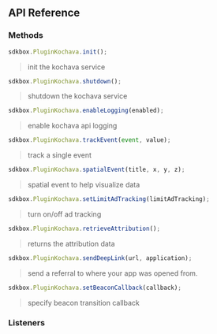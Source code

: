 ## API Reference

### Methods
```javascript
sdkbox.PluginKochava.init();
```
> init the kochava service

```javascript
sdkbox.PluginKochava.shutdown();
```
> shutdown the kochava service

```javascript
sdkbox.PluginKochava.enableLogging(enabled);
```
> enable kochava api logging

```javascript
sdkbox.PluginKochava.trackEvent(event, value);
```
> track a single event

```javascript
sdkbox.PluginKochava.spatialEvent(title, x, y, z);
```
> spatial event to help visualize data

```javascript
sdkbox.PluginKochava.setLimitAdTracking(limitAdTracking);
```
> turn on/off ad tracking

```javascript
sdkbox.PluginKochava.retrieveAttribution();
```
> returns the attribution data

```javascript
sdkbox.PluginKochava.sendDeepLink(url, application);
```
> send a referral to where your app was opened from.

```javascript
sdkbox.PluginKochava.setBeaconCallback(callback);
```
> specify beacon transition callback


### Listeners

